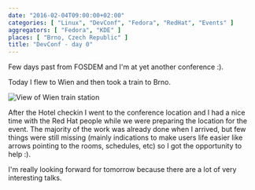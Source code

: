 ```yaml
---
date: "2016-02-04T09:00:00+02:00"
categories: [ "Linux", "DevConf", "Fedora", "RedHat", "Events" ]
aggregators: [ "Fedora", "KDE" ]
places: [ "Brno, Czech Republic" ]
title: "DevConf - day 0"
---
```


Few days past from FOSDEM and I'm at yet another conference :).

Today I flew to Wien and then took a train to Brno.

![View of Wien train station](/img/posts/2016_02_04_devconf_day0.jpg)

After the Hotel checkin I went to the conference location and I had a nice time with the Red Hat people while we were preparing the location for the event.
The majority of the work was already done when I arrived, but few things were still missing (mainly indications to make users life easier like arrows pointing to the rooms, schedules, etc) so I got the opportunity to help :).

I'm really looking forward for tomorrow because there are a lot of very interesting talks.
